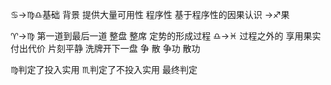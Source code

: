 ♋︎→♍︎♎︎基础 背景 提供大量可用性 程序性
基于程序性的因果认识
→♐︎果

♈︎→♍︎ 第一道到最后一道 整盘 整席 定势的形成过程
♎︎→♓︎ 过程之外的 享用果实 付出代价 片刻平静 洗牌开下一盘
争 散 争功 散功

♍︎判定了投入实用 ♏︎判定了不投入实用 最终判定
